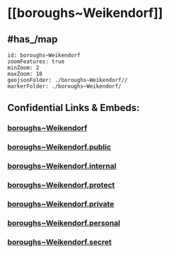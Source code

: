 # [[boroughs~Weikendorf]] 


## #has_/map  



```leaflet
id: boroughs~Weikendorf
zoomFeatures: true 
minZoom: 2 
maxZoom: 18
geojsonFolder: ./boroughs~Weikendorf//
markerFolder: ./boroughs~Weikendorf/
```


## Confidential Links & Embeds: 

### [boroughs~Weikendorf](/_Standards/Earth/Continent/Europe/Europe~Central/Austria/Austrias_States/Niederösterreich/counties~NÖ/Gänserndorf/cities~Gänserndorf/Weikendorf/boroughs~Weikendorf.md) 

### [boroughs~Weikendorf.public](/_public/Earth/Continent/Europe/Europe~Central/Austria/Austrias_States/Niederösterreich/counties~NÖ/Gänserndorf/cities~Gänserndorf/Weikendorf/boroughs~Weikendorf.public.md) 

### [boroughs~Weikendorf.internal](/_internal/Earth/Continent/Europe/Europe~Central/Austria/Austrias_States/Niederösterreich/counties~NÖ/Gänserndorf/cities~Gänserndorf/Weikendorf/boroughs~Weikendorf.internal.md) 

### [boroughs~Weikendorf.protect](/_protect/Earth/Continent/Europe/Europe~Central/Austria/Austrias_States/Niederösterreich/counties~NÖ/Gänserndorf/cities~Gänserndorf/Weikendorf/boroughs~Weikendorf.protect.md) 

### [boroughs~Weikendorf.private](/_private/Earth/Continent/Europe/Europe~Central/Austria/Austrias_States/Niederösterreich/counties~NÖ/Gänserndorf/cities~Gänserndorf/Weikendorf/boroughs~Weikendorf.private.md) 

### [boroughs~Weikendorf.personal](/_personal/Earth/Continent/Europe/Europe~Central/Austria/Austrias_States/Niederösterreich/counties~NÖ/Gänserndorf/cities~Gänserndorf/Weikendorf/boroughs~Weikendorf.personal.md) 

### [boroughs~Weikendorf.secret](/_secret/Earth/Continent/Europe/Europe~Central/Austria/Austrias_States/Niederösterreich/counties~NÖ/Gänserndorf/cities~Gänserndorf/Weikendorf/boroughs~Weikendorf.secret.md)

